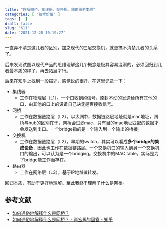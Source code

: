 ```yaml
---
title: "理解网桥、集线器、交换机、路由器的本质"
categories: [ "技术价值" ]
tags: [  ]
draft: false
slug: "611"
date: "2021-12-28 10:19:27"
---
```


一直弄不清楚这几者的区别，加之现代的三层交换机，就更搞不清楚几者的关系了。

后来发现试图以现代产品的思维理解这几个概念是极其容易混淆的，必须回归到几者最本质的样子，再去拓展才行。

后来在知乎上找到一段描述，感觉说的很好，在这里记录一下：

- 集线器
    - 工作在物理层（L1）。一个口收到的信号，原封不动的发送给所有其他的口，由其他的口上的设备自己决定是否接收信号。
- 网桥
    - 工作在数据链路层（L2）。以太网中，数据链路层地址就是mac地址，网桥与hub的区别在于，网桥会过滤mac，只有目的mac地址匹配的数据才会发送到出口。一个bridge指的是一个输入到一个输出的桥接。
- 交换机
    - 工作在数据链路层（L2）。早期的switch，其实可以看成**多个bridge的集成设备**，因此也工作在数据链路层。一个交换机口的输入到另一个交换机口的输出，可以认为是一个bridging。交换机中的MAC table，实际是为了bridge能工作而存在。
- 路由器
    - 工作在网络层（L3），基于IP地址做转发。

回归本质，有助于更好地理解。至此我终于理解了什么是网桥。

## 参考文献

- [如何通俗地解释什么是网桥？](https://www.zhihu.com/question/67473683)
- [如何通俗地解释什么是网桥？ - 肖宏辉的回答 - 知乎](https://www.zhihu.com/question/67473683/answer/254496942)